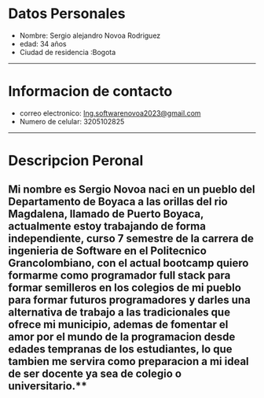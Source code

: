 # Datos Personales
- Nombre: Sergio alejandro Novoa Rodriguez
- edad: 34 años
- Ciudad de residencia :Bogota
---
# Informacion de contacto
- correo electronico: Ing.softwarenovoa2023@gmail.com
- Numero de celular: 3205102825
---
# Descripcion Peronal

Mi nombre es **Sergio Novoa** naci en un pueblo del Departamento de Boyaca a las orillas del rio Magdalena, llamado de **Puerto Boyaca**, actualmente estoy trabajando de forma independiente, curso 7 semestre de la carrera de **ingenieria de Software en el Politecnico Grancolombiano**, con el actual bootcamp quiero formarme como programador full stack para formar semilleros en los colegios de mi pueblo para formar futuros programadores y darles una alternativa de trabajo a las tradicionales que ofrece mi municipio, ademas de fomentar el amor por el mundo de la programacion desde edades tempranas de los estudiantes, lo que tambien  me servira como preparacion a mi ideal de ser docente ya sea de colegio o universitario.**
---
